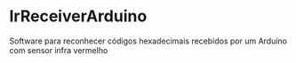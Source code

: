 # IrReceiverArduino
Software para reconhecer códigos hexadecimais recebidos por um Arduíno com sensor infra vermelho
